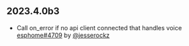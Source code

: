 ## 2023.4.0b3

- Call on_error if no api client connected that handles voice [esphome#4709](https://github.com/esphome/esphome/pull/4709) by [@jesserockz](https://github.com/jesserockz)

